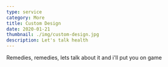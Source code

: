 ```yaml
---
type: service
category: More
title: Custom Design
date: 2020-01-21
thumbnail: ./img/custom-design.jpg
description: Let's talk health
---
```


Remedies, remedies, lets talk about it and i'll put you on game
